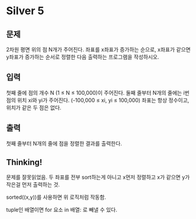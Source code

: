 # Silver 5

## 문제
2차원 평면 위의 점 N개가 주어진다. 좌표를 x좌표가 증가하는 순으로, x좌표가 같으면 y좌표가 증가하는 순서로 정렬한 다음 출력하는 프로그램을 작성하시오.

## 입력
첫째 줄에 점의 개수 N (1 ≤ N ≤ 100,000)이 주어진다. 둘째 줄부터 N개의 줄에는 i번점의 위치 xi와 yi가 주어진다. (-100,000 ≤ xi, yi ≤ 100,000) 좌표는 항상 정수이고, 위치가 같은 두 점은 없다.

## 출력
첫째 줄부터 N개의 줄에 점을 정렬한 결과를 출력한다.

## Thinking!
문제를 잘못읽었음. 두 좌표를 전부 sort하는게 아니고 x먼저 정렬하고 
x가 같으면 y가 작은걸 먼저 출력하는 것.

sorted((x,y))를 사용하면 위 로직처럼 작동함.

tuple인 배열이면 for 요소 in 배열: 로 빼낼 수 있다.